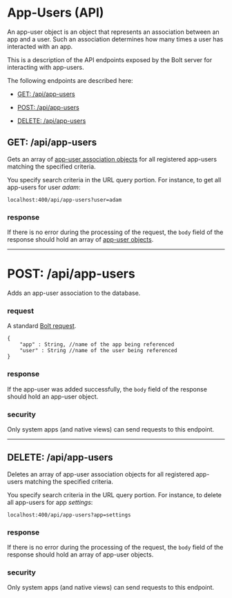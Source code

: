 # App-Users \(API\)

An app-user object is an object that represents an association between an app and a user. Such an association determines how many times a user has interacted with an app.

This is a description of the API endpoints exposed by the Bolt server for interacting with app-users.

The following endpoints are described here:

* [GET: /api/app-users](#get-apiapp-users)

* [POST: /api/app-users](#post-apiapp-users)

* [DELETE: /api/app-users](#delete-apiapp-users)

## GET: /api/app-users

Gets an array of [app-user association objects](/app-user-object.md) for all registered app-users matching the specified criteria.

You specify search criteria in the URL query portion. For instance, to get all app-users for user _adam_:

`localhost:400/api/app-users?user=adam`

### response

If there is no error during the processing of the request, the `body` field of the response should hold an array of [app-user objects](/app-user-object.md).

---

# POST: /api/app-users

Adds an app-user association to the database.

### request

A standard [Bolt request](bolt-request.md).

```
{
    "app" : String, //name of the app being referenced
    "user" : String //name of the user being referenced
}
```

### response

If the app-user was added successfully, the `body` field of the response should hold an app-user object.

### security

Only system apps \(and native views\) can send requests to this endpoint.

---

## DELETE: /api/app-users

Deletes an array of app-user association objects for all registered app-users matching the specified criteria.

You specify search criteria in the URL query portion. For instance, to delete all app-users for app _settings_:

`localhost:400/api/app-users?app=settings`

### response

If there is no error during the processing of the request, the `body` field of the response should hold an array of app-user objects.

### security

Only system apps \(and native views\) can send requests to this endpoint.

